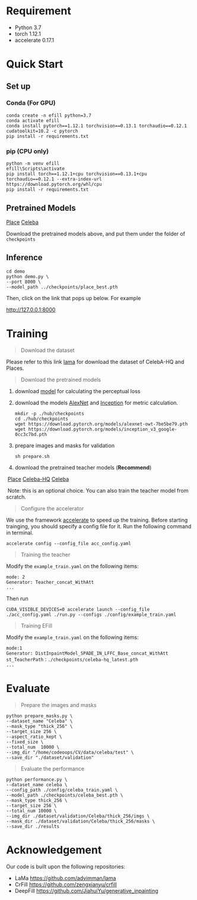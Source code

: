 # Requirement

- Python  3.7
- torch   1.12.1
- accelerate  0.17.1

# Quick Start

## Set up

### Conda (For GPU)

```shell
conda create -n efill python=3.7 
conda activate efill 
conda install pytorch==1.12.1 torchvision==0.13.1 torchaudio==0.12.1 cudatoolkit=10.2 -c pytorch
pip install -r requirements.txt
```

### pip (CPU only)

```shell
python -m venv efill
efill\Scripts\activate
pip install torch==1.12.1+cpu torchvision==0.13.1+cpu torchaudio==0.12.1 --extra-index-url https://download.pytorch.org/whl/cpu
pip install -r requirements.txt
```

## Pretrained Models

[Place](https://drive.google.com/file/d/1snNOR78h8sS9gHYGM55knUhqcsJgQJ86/view?usp=share_link)  [Celeba](https://drive.google.com/file/d/164xO5TntSMXxSmOeAeNdGYI1bYbqGUj5/view?usp=share_link) 

Download the pretrained models above, and put them under the folder of ```checkpoints``` 

## Inference

```shell
cd demo 
python demo.py \
--port 8000 \
--model_path ../checkpoints/place_best.pth
```

Then, click on the link that pops up below. For example 

http://127.0.0.1:8000



# Training

> Download the dataset 

Please refer to this link [lama](https://github.com/advimman/lama) for download the dataset of CelebA-HQ and Places.

> Download the pretrained models

1. download [model](https://drive.google.com/file/d/16Zy70lIuOidQ39_m73FNnOEiV_dWlXjU/view?usp=share_link) for calculating the perceptual loss 

2. download the models [AlexNet](https://download.pytorch.org/models/alexnet-owt-7be5be79.pth) and [Inception](https://download.pytorch.org/models/inception_v3_google-0cc3c7bd.pth) for metric calculation.

   ```shell
   mkdir -p ./hub/checkpoints
   cd ./hub/checkpoints
   wget https://download.pytorch.org/models/alexnet-owt-7be5be79.pth
   wget https://download.pytorch.org/models/inception_v3_google-0cc3c7bd.pth
   ```

3. prepare images and masks for validation

   ```shell
   sh prepare.sh 
   ```

4. download the pretrained teacher models (**Recommend**)

​		[Place](https://drive.google.com/file/d/1iGq7CSaZwLh6ndKg6dPrSgGEWj8-3TNg/view?usp=share_link)   [Celeba-HQ](https://drive.google.com/file/d/1-dHy9Es1wBM5j3kaxiPj7u30YabwnF0i/view?usp=share_link)   [Celeba](https://drive.google.com/file/d/1VqabXkPNr2OostmcY9Yv2JGwTrLysOn7/view?usp=share_link)

​		Note: this is an optional choice. You can also train the teacher model from 		scratch.   

> Configure the accelerator

We use the framework [accelerate](https://github.com/huggingface/accelerate) to speed up the training. Before starting trainging, you should specify a config file for it. Run the following command in terminal.

```shell
accelerate config --config_file acc_config.yaml
```

> Training the teacher

Modify the ```example_train.yaml``` on the following items:

```yam
mode: 2  
Generator: Teacher_concat_WithAtt
...
```

Then run

```shell
CUDA_VISIBLE_DEVICES=0 accelerate launch --config_file ./acc_config.yaml ./run.py --configs ./config/example_train.yaml
```

> Training EFill 

Modify the ```example_train.yaml``` on the following items:

```yam
mode:1
Generator: DistInpaintModel_SPADE_IN_LFFC_Base_concat_WithAtt
st_TeacherPath：./checkpoints/celeba-hq_latest.pth
...
```



# Evaluate 

> Prepare the images and masks 

```shell
python prepare_masks.py \
--dataset_name "Celeba" \
--mask_type "thick_256" \
--target_size 256 \
--aspect_ratio_kept \
--fixed_size \
--total_num  10000 \
--img_dir "/home/codeoops/CV/data/celeba/test" \
--save_dir "./dataset/validation"
```

> Evaluate the performance

```shell
python performance.py \
--dataset_name celeba \
--config_path ./config/celeba_train.yaml \
--model_path ./checkpoints/celeba_best.pth \
--mask_type thick_256 \
--target_size 256 \
--total_num 10000 \
--img_dir ./dataset/validation/Celeba/thick_256/imgs \
--mask_dir ./dataset/validation/Celeba/thick_256/masks \
--save_dir ./results
```



# Acknowledgement

Our code is built upon the following repositories:

-  LaMa https://github.com/advimman/lama
-  CrFill https://github.com/zengxianyu/crfill
-  DeepFill https://github.com/JiahuiYu/generative_inpainting

